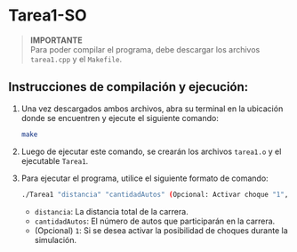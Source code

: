 
# Tarea1-SO

> **IMPORTANTE**  
> Para poder compilar el programa, debe descargar los archivos `tarea1.cpp` y el `Makefile`.

## Instrucciones de compilación y ejecución:

1. Una vez descargados ambos archivos, abra su terminal en la ubicación donde se encuentren y ejecute el siguiente comando:

   ```bash
   make
   ```

2. Luego de ejecutar este comando, se crearán los archivos `tarea1.o` y el ejecutable `Tarea1`.

3. Para ejecutar el programa, utilice el siguiente formato de comando:

   ```bash
   ./Tarea1 "distancia" "cantidadAutos" (Opcional: Activar choque "1", no activar: no ingresar nada)
   ```

   - `distancia`: La distancia total de la carrera.
   - `cantidadAutos`: El número de autos que participarán en la carrera.
   - (Opcional) `1`: Si se desea activar la posibilidad de choques durante la simulación.
